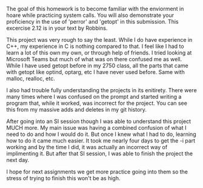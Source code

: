 The goal of this homework is to become familiar with the enviorment in hoare
while practicing system calls. You will also demonstrate your proficiency in the use of
'perror' and 'getopt' in this submission. This excercise 2.12 is in your text by Robbins.

This project was very rough to say the least. While I do have experience in C++, my experience
in C is nothing compared to that. I feel like I had to learn a lot of this own my own, or
through help of friends. I tried looking at Microsoft Teams but much of what was on there
confused me as well. While I have used getopt before in my 2750 class, all the parts
that came with getopt like optind, optarg, etc I have never used before. Same with
malloc, realloc, etc.

I also had trouble fully understanding the projects in its enitirety. There were many times 
where I was confused on the prompt and started writing a program that, while it worked, was
incorrect for the project. You can see this from my massive adds and deletes in my git
history.

After going into an SI session though I was able to understand this project MUCH more. My
main issue was having a combined confusion of what I need to do and how I would do it. But 
once I knew what I had to do, learning how to do it came much easier. It took me nearly four
days to get the -i part working and by the time I did, it was actually an incorrect way
of implimenting it. But after that SI session, I was able to finish the project the next day.

I hope for next assignments we get more practice going into them so the stress of trying
to finish this won't be as high.
